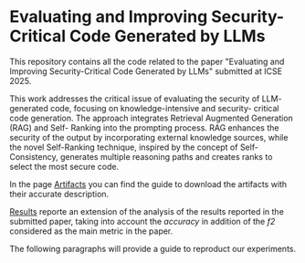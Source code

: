 # Evaluating and Improving Security-Critical Code Generated by LLMs

This repository contains all the code related to the paper "Evaluating and Improving Security-Critical Code Generated by LLMs" submitted at ICSE 2025.

This work addresses the critical issue of evaluating the security of LLM- generated code, focusing on knowledge-intensive and security- critical code generation. The approach integrates Retrieval Augmented Generation (RAG) and Self- Ranking into the prompting process. RAG enhances the security of the output by incorporating external knowledge sources, while the novel Self-Ranking technique, inspired by the concept of Self-Consistency, generates multiple reasoning paths and creates ranks to select the most secure code.

In the page [Artifacts](artifacts.md) you can find the guide to download the artifacts with their accurate description.

[Results](results.md) reporte an extension of the analysis of the results reported in the submitted paper, taking into account the *accuracy* in addition of the *f2* considered as the main metric in the paper.

The following paragraphs will provide a guide to reproduct our experiments.
